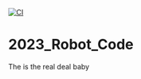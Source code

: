 [![CI](https://github.com/Team8727/2023_Robot_Code/actions/workflows/main.yml/badge.svg)](https://github.com/Team8727/2023_Robot_Code/actions/workflows/main.yml)
# 2023_Robot_Code
The is the real deal baby
